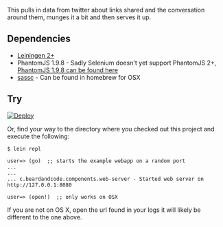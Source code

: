 This pulls in data from twitter about links shared and the conversation around them, munges it a bit and then serves it up.

## Dependencies

  - [Leiningen 2+](http://leiningen.org)
  - PhantomJS 1.9.8 - Sadly Selenium doesn't yet support PhantomJS 2+, [PhantomJS 1.9.8 can be found here](https://bitbucket.org/ariya/phantomjs/downloads)
  - [sassc](http://github.com/sass/sassc) - Can be found in homebrew for OSX

## Try

[![Deploy](https://www.herokucdn.com/deploy/button.png)](https://heroku.com/deploy)

Or, find your way to the directory where you checked out this project and execute the following:

```
$ lein repl

user=> (go)  ;; starts the example webapp on a random port
...
...
... c.beardandcode.components.web-server - Started web server on http://127.0.0.1:8080

user=> (open!)  ;; only works on OSX

```

If you are not on OS X, open the url found in your logs it will likely be different to the one above.
